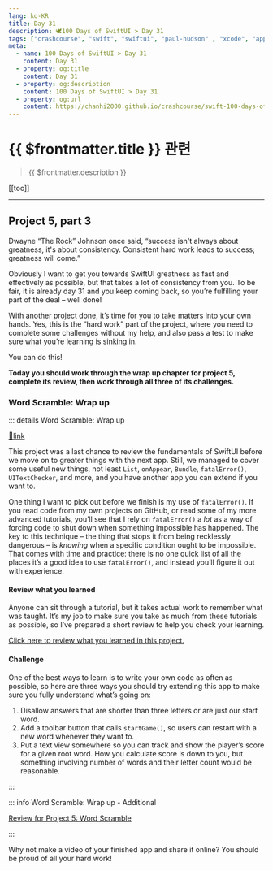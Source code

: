 ```yaml
---
lang: ko-KR
title: Day 31
description: 🕊️100 Days of SwiftUI > Day 31
tags: ["crashcourse", "swift", "swiftui", "paul-hudson" , "xcode", "appstore"]
meta:
  - name: 100 Days of SwiftUI > Day 31
    content: Day 31
  - property: og:title
    content: Day 31
  - property: og:description
    content: 100 Days of SwiftUI > Day 31
  - property: og:url
    content: https://chanhi2000.github.io/crashcourse/swift-100-days-of-swiftui/31.html
---
```


# {{ $frontmatter.title }} 관련

> {{ $frontmatter.description }}

[[toc]]

---

## Project 5, part 3

Dwayne “The Rock” Johnson once said, “success isn't always about greatness, it's about consistency. Consistent hard work leads to success; greatness will come.”

Obviously I want to get you towards SwiftUI greatness as fast and effectively as possible, but that takes a lot of consistency from you. To be fair, it is already day 31 and you keep coming back, so you’re fulfilling your part of the deal – well done!

With another project done, it’s time for you to take matters into your own hands. Yes, this is the “hard work” part of the project, where you need to complete some challenges without my help, and also pass a test to make sure what you’re learning is sinking in.

You can do this!

__Today you should work through the wrap up chapter for project 5, complete its review, then work through all three of its challenges.__

### Word Scramble: Wrap up

::: details Word Scramble: Wrap up

[📎link](https://www.hackingwithswift.com/books/ios-swiftui/word-scramble-wrap-up)

This project was a last chance to review the fundamentals of SwiftUI before we move on to greater things with the next app. Still, we managed to cover some useful new things, not least `List`, `onAppear`, `Bundle`, `fatalError()`, `UITextChecker`, and more, and you have another app you can extend if you want to.

One thing I want to pick out before we finish is my use of `fatalError()`. If you read code from my own projects on GitHub, or read some of my more advanced tutorials, you’ll see that I rely on `fatalError()` a _lot_ as a way of forcing code to shut down when something impossible has happened. The key to this technique – the thing that stops it from being recklessly dangerous – is _knowing_ when a specific condition ought to be impossible. That comes with time and practice: there is no one quick list of all the places it’s a good idea to use `fatalError()`, and instead you’ll figure it out with experience.

#### Review what you learned

Anyone can sit through a tutorial, but it takes actual work to remember what was taught. It’s my job to make sure you take as much from these tutorials as possible, so I’ve prepared a short review to help you check your learning.

[Click here to review what you learned in this project.][word-scramble]

#### Challenge

One of the best ways to learn is to write your own code as often as possible, so here are three ways you should try extending this app to make sure you fully understand what’s going on:

1. Disallow answers that are shorter than three letters or are just our start word.
2. Add a toolbar button that calls `startGame()`, so users can restart with a new word whenever they want to.
3. Put a text view somewhere so you can track and show the player’s score for a given root word. How you calculate score is down to you, but something involving number of words and their letter count would be reasonable.

:::

::: info Word Scramble: Wrap up - Additional

[Review for Project 5: Word Scramble][word-scramble]

:::

Why not make a video of your finished app and share it online? You should be proud of all your hard work!


[word-scramble]: https://www.hackingwithswift.com/review/ios-swiftui/word-scramble